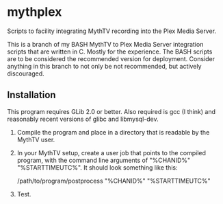 # mythplex

Scripts to facility integrating MythTV recording into the Plex Media Server.

This is a branch of my BASH MythTV to Plex Media Server integration scripts that
are written in C. Mostly for the experience. The BASH scripts are to be considered
the recommended version for deployment. Consider anything in this branch to not
only be not recommended, but actively discouraged.

## Installation

This program requires GLib 2.0 or better. Also required is gcc (I think) and 
reasonably recent versions of glibc and libmysql-dev.

1. Compile the program and place in a directory that is readable by the MythTV
   user.
2. In your MythTV setup, create a user job that points to the compiled program,
   with the command line arguments of "%CHANID%" "%STARTTIMEUTC%". It should
   look something like this:

   /path/to/program/postprocess "%CHANID%" "%STARTTIMEUTC%"

3. Test.
